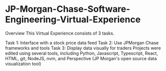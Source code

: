 # JP-Morgan-Chase-Software-Engineering-Virtual-Experience
Overview
This Virtual Experience consists of 3 tasks.

Task 1: Interface with a stock price data feed
Task 2: Use JPMorgan Chase frameworks and tools
Task 3: Display data visually for traders
Projects were edited using several tools, including Python, Javascript, Typescript, React, HTML, git, NodeJS, nvm, and Perspective (JP Morgan's open source data visualization tool)
